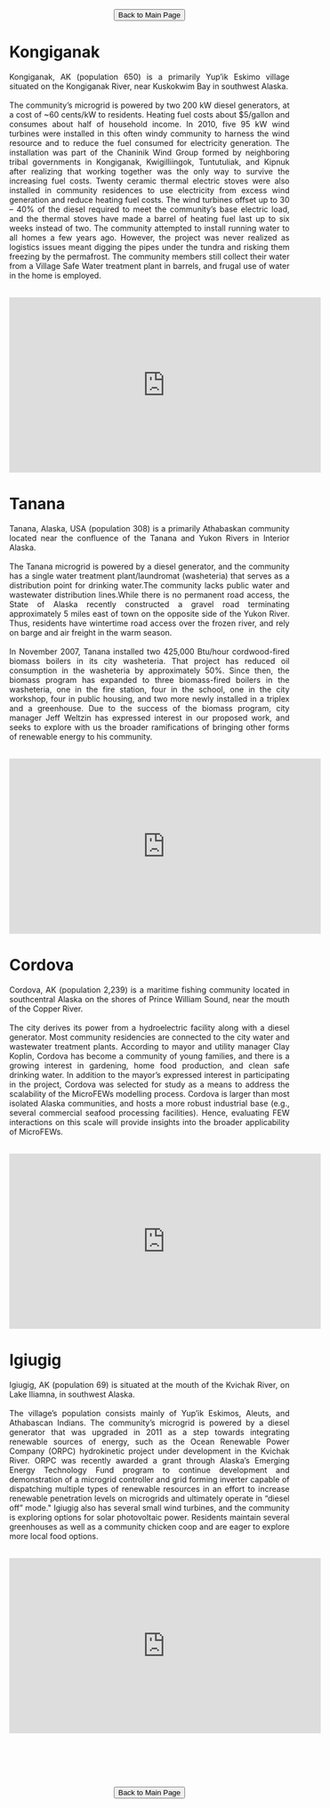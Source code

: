 <form action="https://acep-uaf.github.io/MicroFEWs_Legacy/" align="center">
<input type="submit" value="Back to Main Page" />
</form>



# Kongiganak

<div style="text-align: justify"> 
Kongiganak, AK (population 650) is a primarily Yup’ik Eskimo village situated on the Kongiganak River, near Kuskokwim Bay in southwest Alaska.
<br>
<br>
The community’s microgrid is powered by two 200 kW diesel generators, at a cost of ~60 cents/kW to residents. Heating fuel costs about $5/gallon and consumes 
about half of household income. In 2010, five 95 kW wind turbines were installed in this often windy community to harness the wind resource and to reduce the 
fuel consumed for electricity generation. The installation was part of the Chaninik Wind Group formed by neighboring tribal governments in Kongiganak, Kwigilliingok, 
Tuntutuliak, and Kipnuk after realizing that working together was the only way to survive the increasing fuel costs. Twenty ceramic thermal electric stoves were also 
installed in community residences to use electricity from excess wind generation and reduce heating fuel costs. The wind turbines offset up to 30 – 40% of the diesel 
required to meet the community’s base electric load, and the thermal stoves have made a barrel of heating fuel last up to six weeks instead of two. The community 
attempted to install running water to all homes a few years ago. However, the project was never realized as logistics issues meant digging the pipes under the tundra 
and risking them freezing by the permafrost. The community members still collect their water from a Village Safe Water treatment plant in barrels, and frugal use of 
water in the home is employed.
  <br>
  <br>
</div>

<p align="center">
<iframe width="560" height="315" src="https://www.youtube.com/embed/90n9ga3SOQQ" title="YouTube video player" frameborder="0" allow="accelerometer; autoplay; clipboard-write; encrypted-media; gyroscope; picture-in-picture" allowfullscreen></iframe>
</p>


# Tanana

<div style="text-align: justify"> 
Tanana, Alaska, USA (population 308) is a primarily Athabaskan community located near the confluence of the Tanana and Yukon Rivers in Interior Alaska.
<br>
  <br>
The Tanana microgrid is powered by a diesel generator, and the community has a single water treatment plant/laundromat (washeteria) that serves as a distribution 
point for drinking water.The community lacks public water and wastewater distribution lines.While there is no permanent road access, the State of Alaska recently 
constructed a gravel road terminating approximately 5 miles east of town on the opposite side of the Yukon River. Thus, residents have wintertime road access over 
the frozen river, and rely on barge and air freight in the warm season.
<br>
  <br>
In November 2007, Tanana installed two 425,000 Btu/hour cordwood-fired biomass boilers in its city washeteria. That project has reduced oil consumption in the 
washeteria by approximately 50%. Since then, the biomass program has expanded to three biomass-fired boilers in the washeteria, one in the fire station, four 
in the school, one in the city workshop, four in public housing, and two more newly installed in a triplex and a greenhouse. Due to the success of the biomass 
program, city manager Jeff Weltzin has expressed interest in our proposed work, and seeks to explore with us the broader ramifications of bringing other forms 
of renewable energy to his community.
  <br>
  <br>
</div>

<p align="center">
<iframe width="560" height="315" src="https://www.youtube.com/embed/oHKIsZjXMUM" title="YouTube video player" frameborder="0" allow="accelerometer; autoplay; clipboard-write; encrypted-media; gyroscope; picture-in-picture" allowfullscreen></iframe>
</p>

# Cordova


<div style="text-align: justify"> 
Cordova, AK (population 2,239) is a maritime fishing community located in southcentral Alaska on the shores of Prince William Sound, near the mouth of the Copper River.
<br>
  <br>
The city derives its power from a hydroelectric facility along with a diesel generator. Most community residencies are connected to the city water and wastewater treatment plants. According to mayor and utility manager Clay Koplin, Cordova has become a community of young families, and there is a growing interest in gardening, home food production, and clean safe drinking water. In addition to the mayor’s expressed interest in participating in the project, Cordova was selected for study as a means to address the scalability of the MicroFEWs modelling process. Cordova is larger than most isolated Alaska communities, and hosts a more robust industrial base (e.g., several commercial seafood processing facilities). Hence, evaluating FEW interactions on this scale will provide insights into the broader applicability of MicroFEWs.
  <br>
  <br>
</div>

<p align="center">
<iframe width="560" height="315" src="https://www.youtube.com/embed/hhOpyZcuCyk" title="YouTube video player" frameborder="0" allow="accelerometer; autoplay; clipboard-write; encrypted-media; gyroscope; picture-in-picture" allowfullscreen></iframe>
</p>




# Igiugig


<div style="text-align: justify"> 
Igiugig, AK (population 69) is situated at the mouth of the Kvichak River, on Lake Iliamna, in southwest Alaska.
  <br>
  <br>
The village’s population consists mainly of Yup’ik Eskimos, Aleuts, and Athabascan Indians. The community’s microgrid is powered by a diesel generator that was upgraded in 2011 as a step towards integrating renewable sources of energy, such as the Ocean Renewable Power Company (ORPC) hydrokinetic project under development in the Kvichak River. ORPC was recently awarded a grant through Alaska’s Emerging Energy Technology Fund program to continue development and demonstration of a microgrid controller and grid forming inverter capable of dispatching multiple types of renewable resources in an effort to increase renewable penetration levels on microgrids and ultimately operate in “diesel off” mode." Igiugig also has several small wind turbines, and the community is exploring options for solar photovoltaic power. Residents maintain several greenhouses as well as a community chicken coop and are eager to explore more local food options.
  <br>
  <br>
</div>

<p align="center">
<iframe width="560" height="315" src="https://www.youtube.com/embed/pMzxHf-VBfs" title="YouTube video player" frameborder="0" allow="accelerometer; autoplay; clipboard-write; encrypted-media; gyroscope; picture-in-picture" allowfullscreen></iframe>
</p>


<p>
  <br>
  <br>
  <br>
  <br>
</p>





<form action="https://mjc55.github.io/MicroFEWs_Legacy/" align="center">
<input type="submit" value="Back to Main Page" />
</form>

